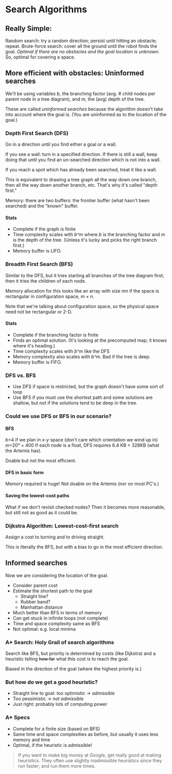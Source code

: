 # Search Algorithms

## Really Simple:

Random search: try a random direction; persist until hitting an obstacle; repeat.
Brute-force search: cover all the ground until the robot finds the goal.
*Optimal if there are no obstacles and the goal location is unknown.* So, optimal for covering a space.

## More efficient with obstacles: Uninformed searches

We'll be using variables *b*, the branching factor (avg. # child nodes per parent node in a tree diagram), and *m*, the (avg) depth of the tree.

These are called *uninformed searches* because the algorithm doesn't take into account where the goal is. (You are uninformed as to the location of the goal.)

### Depth First Search (DFS)

Go in a direction until you find either a goal or a wall.

If you see a wall: turn in a specified direction. If there is still a wall, keep doing that until you find an un-searched direction which is not into a wall.

If you reach a spot which has already been searched, treat it like a wall.

This is equivalent to drawing a tree graph all the way down one branch, then all the way down another branch, etc. That's why it's called "depth first."

Memory: there are two buffers: the frontier buffer (what hasn't been searched) and the "known" buffer.

#### Stats

* Complete if the graph is finite
* Time complexity scales with *b^m* where *b* is the branching factor and *m* is the depth of the tree. (Unless it's lucky and picks the right branch first.)
* Memory buffer is LIFO.

### Breadth First Search (BFS)

Similar to the DFS, but it tries starting all branches of the tree diagram first; then it tries the children of each node.

Memory allocation for this looks like an array with size *mn* if the space is rectangular in configuration space, *m &times; n*.

Note that we're talking about configuration space, so the physical space need not be rectangular or 2-D. 

#### Stats

* Complete if the branching factor is finite
* Finds an optimal solution. (It's looking at the precomputed map; it knows where it's heading.)
* Time complexity scales with *b^m* like the DFS
* Memory complexity also scales with *b^m*. Bad if the tree is deep.
* Memory buffer is FIFO.

### DFS vs. BFS

* Use DFS if space is restricted, but the graph doesn't have some sort of loop
* Use BFS if you must use the shortest path and some solutions are shallow, but not if the solutions tend to be deep in the tree.

### Could we use DFS or BFS in our scenario?

#### BFS

*b*=4 if we plan in *x-y* space (don't care which orientation we wind up in)
*m*=20² = 400
If each node is a float, DFS requires 6.4 KB &lt; 328KB (what the Artemis has).

Doable but not the most efficient.

#### DFS in basic form

Memory required is huge! Not doable on the Artemis (nor on most PC's.)

#### Saving the lowest-cost paths

What if we don't revisit checked nodes? Then it becomes more reasonable, but still not as good as it could be.

### Dijkstra Algorithm: Lowest-cost-first search

Assign a cost to turning and to driving straight.

This is literally the BFS, but with a bias to go in the most efficient direction.

## Informed searches

Now we are considering the location of the goal.

* Consider parent cost
* Estimate the shortest path to the goal
    * Straight line?
    * Rubber band?
    * Manhattan distance
* Much better than BFS in terms of memory
* Can get stuck in infinite loops (not complete)
* Time and space complexity same as BFS
* Not optimal: e.g. local minima

### A* Search: Holy Grail of search algorithms

Search like BFS, but priority is determined by costs (like Dijkstra) and a heuristic telling ~~how far~~ what this cost is to reach the goal.

Biased in the direction of the goal (where the highest priority is.)

### But how do we get a good heuristic?

* Straight line to goal: too optimistic -> *admissible*
* Too pessimistic -> *not admissible*
* Just right: probably lots of computing power

### A* Specs

* Complete for a finite size (based on BFS)
* Same time and space complexities as before, but usually it uses less memory and time
* Optimal, if the heuristic is admissible!

> If you want to make big money at Google, get really good at making heuristics.
> They often use slightly inadmissible heuristics since they run faster; and run them more times.